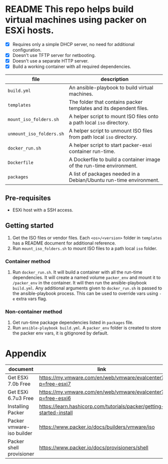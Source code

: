 # README This repo helps build virtual machines using packer on ESXi hosts.
- [x] Requires only a simple DHCP server, no need for additional configuration. 
- [x] Doesn't use TFTP server for netbooting.
- [x] Doesn't use a separate HTTP server.
- [x] Build a working container with all required dependencies.

file | description
--- | ---
`build.yml` | An ansible-playbook to build virtual machines.
`templates` | The folder that contains packer templates and its dependent files.
`mount_iso_folders.sh` | A helper script to mount ISO files onto a path local `iso` directory.
`unmount_iso_folders.sh` | A helper script to unmount ISO files from path local `iso` directory.
`docker_run.sh` | A helper script to start packer-esxi container run-time.
`Dockerfile` | A Dockerfile to build a container image of the run-time environment.
`packages` | A list of packages needed in a Debian/Ubuntu run-time environment.

## Pre-requisites
- ESXi host with a SSH access.

## Getting started
1. Get the ISO files or vendor files.  Each `<os>/<version>` folder in `templates` has a README document for additional reference.
1. Run `mount_iso_folders.sh` to mount ISO files to a path local `iso` folder.

### Container method
1. Run `docker_run.sh`.  It will build a container with all the run-time dependencies.  It will create a named volume `packer_env` and mount it to `/packer_env` in the container.  It will then run the ansible-playbook `build.yml`.  Any additional arguments given to `docker_run.sh` is passed to the ansible-playbook process.  This can be used to override vars using `-e` extra vars flag.

### Non-container method
1. Get run-time package dependencies listed in `packages` file.  
1. Run `ansible-playbook build.yml`.  A `packer_env` folder is created to store the packer env vars, it is gitignored by default.

# Appendix
document | link
--- | ---
Get ESXi 7.0b Free | <https://my.vmware.com/en/web/vmware/evalcenter?p=free-esxi7>
Get ESXi 6.7u3 Free | <https://my.vmware.com/en/web/vmware/evalcenter?p=free-esxi6>
Installing Packer | <https://learn.hashicorp.com/tutorials/packer/getting-started-install>
Packer vmware-iso builder | <https://www.packer.io/docs/builders/vmware/iso>
Packer shell provisioner | <https://www.packer.io/docs/provisioners/shell>
